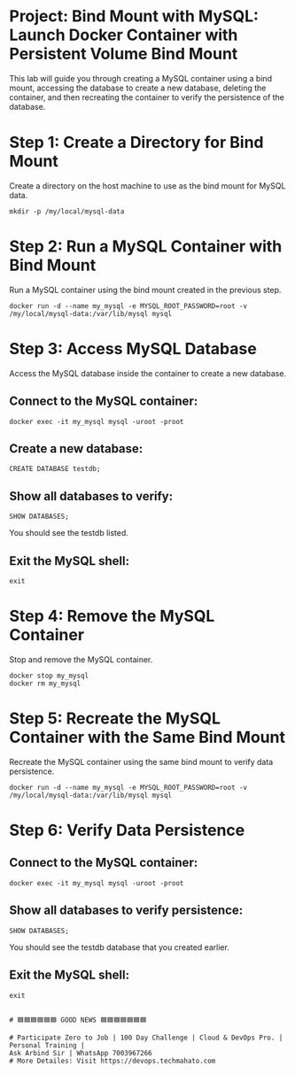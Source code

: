 # Project: Bind Mount with MySQL: Launch Docker Container with Persistent Volume Bind Mount
This lab will guide you through creating a MySQL container using a bind mount, accessing the database to create a new database, deleting the container, and then recreating the container to verify the persistence of the database.

# Step 1: Create a Directory for Bind Mount
Create a directory on the host machine to use as the bind mount for MySQL data.

    mkdir -p /my/local/mysql-data

# Step 2: Run a MySQL Container with Bind Mount
Run a MySQL container using the bind mount created in the previous step.

    docker run -d --name my_mysql -e MYSQL_ROOT_PASSWORD=root -v /my/local/mysql-data:/var/lib/mysql mysql

# Step 3: Access MySQL Database
Access the MySQL database inside the container to create a new database.

## Connect to the MySQL container:

    docker exec -it my_mysql mysql -uroot -proot

## Create a new database:

    CREATE DATABASE testdb;

## Show all databases to verify:

    SHOW DATABASES;

You should see the testdb listed.
## Exit the MySQL shell:

    exit

# Step 4: Remove the MySQL Container
Stop and remove the MySQL container.

    docker stop my_mysql
    docker rm my_mysql

# Step 5: Recreate the MySQL Container with the Same Bind Mount
Recreate the MySQL container using the same bind mount to verify data persistence.

    docker run -d --name my_mysql -e MYSQL_ROOT_PASSWORD=root -v /my/local/mysql-data:/var/lib/mysql mysql

# Step 6: Verify Data Persistence

## Connect to the MySQL container:
    docker exec -it my_mysql mysql -uroot -proot

## Show all databases to verify persistence:

    SHOW DATABASES;

You should see the testdb database that you created earlier.

## Exit the MySQL shell:

    exit


```

# 🟦🟦🟦🟦🟦🟦 GOOD NEWS 🟦🟦🟦🟦🟦🟦🟦

# Participate Zero to Job | 100 Day Challenge | Cloud & DevOps Pro. | Personal Training |
Ask Arbind Sir | WhatsApp 7003967266
# More Detailes: Visit https://devops.techmahato.com





